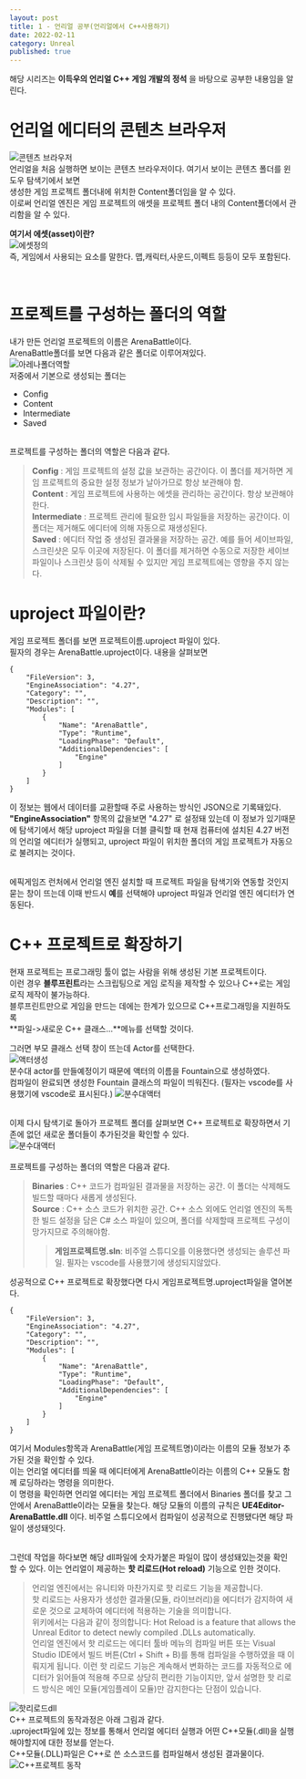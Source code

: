 ```yaml
---
layout: post
title: 1 - 언리얼 공부(언리얼에서 C++사용하기)
date: 2022-02-11
category: Unreal
published: true
---
```

해당 시리즈는 **이득우의 언리얼 C++ 게임 개발의 정석** 을 바탕으로 공부한 내용임을 알린다.

# 언리얼 에디터의 콘텐츠 브라우저
![콘텐츠 브라우저](\images\unrealstudy\content.png)  
언리얼을 처음 실행하면 보이는 콘텐츠 브라우저이다. 여기서 보이는 콘텐츠 폴더를 윈도우 탐색기에서 보면  
생성한 게임 프로젝트 폴더내에 위치한 Content폴더임을 알 수 있다.   
이로써 언리얼 엔진은 게임 프로젝트의 애셋을 프로젝트 폴더 내의 Content폴더에서 관리함을 알 수 있다.

**여기서 에셋(asset)이란?**  
![에셋정의](\images\unrealstudy\assetdef.png)  
즉, 게임에서 사용되는 요소를 말한다. 맵,캐릭터,사운드,이펙트 등등이 모두 포함된다.

<br>






# 프로젝트를 구성하는 폴더의 역할
내가 만든 언리얼 프로젝트의 이름은 ArenaBattle이다.  
ArenaBattle폴더를 보면 다음과 같은 폴더로 이루어져있다.  
![아레나폴더역할](\images\unrealstudy\arenafolderrole.png)  
저중에서 기본으로 생성되는 폴더는 
- Config
- Content
- Intermediate
- Saved  

<br>프로젝트를 구성하는 폴더의 역할은 다음과 같다.  
> **Config** : 게임 프로젝트의 설정 값을 보관하는 공간이다. 이 폴더를 제거하면 게임 프로젝트의 중요한 설정 정보가 날아가므로 항상 보관해야 함.  
**Content** : 게임 프로젝트에 사용하는 에셋을 관리하는 공간이다. 항상 보관해야한다.  
**Intermediate** : 프로젝트 관리에 필요한 임시 파일들을 저장하는 공간이다. 이 폴더는 제거해도 에디터에 의해 자동으로 재생성된다.  
**Saved** : 에디터 작업 중 생성된 결과물을 저장하는 공간. 예를 들어 세이브파일,스크린샷은 모두 이곳에 저장된다. 이 폴더를 제거하면 수동으로 저장한 세이브 파일이나 스크린샷 등이 삭제될 수 있지만 게임 프로젝트에는 영향을 주지 않는다.









# uproject 파일이란?  
게임 프로젝트 폴더를 보면 프로젝트이름.uproject 파일이 있다.  
필자의 경우는 ArenaBattle.uproject이다. 내용을 살펴보면  
```
{
	"FileVersion": 3,
	"EngineAssociation": "4.27",
	"Category": "",
	"Description": "",
	"Modules": [
		{
			"Name": "ArenaBattle",
			"Type": "Runtime",
			"LoadingPhase": "Default",
			"AdditionalDependencies": [
				"Engine"
			]
		}
	]
}
```
이 정보는 웹에서 데이터를 교환할때 주로 사용하는 방식인 JSON으로 기록돼있다.  
 **"EngineAssociation"** 항목의 값을보면 "4.27" 로 설정돼 있는데 이 정보가 있기때문에 탐색기에서 해당 uproject 파일을 더블 클릭할 때 현재 컴퓨터에 설치된 4.27 버전의 언리얼 에디터가 실행되고, uproject 파일이 위치한 폴더의 게임 프로젝트가 자동으로 불려지는 것이다.  

 <br> 에픽게임즈 런처에서 언리얼 엔진 설치할 때 프로젝트 파일을 탐색기와 연동할 것인지 묻는 창이 뜨는데 이때 반드시 **예**를 선택해야 uproject 파일과 언리얼 엔진 에디터가 연동된다.  






# C++ 프로젝트로 확장하기 
현재 프로젝트는 프로그래밍 툴이 없는 사람을 위해 생성된 기본 프로젝트이다.  
이런 경우 **블루프린트**라는 스크립팅으로 게임 로직을 제작할 수 있으나 C++로는 게임 로직 제작이 불가능하다.  
블루프린트만으로 게임을 만드는 데에는 한계가 있으므로 C++프로그래밍을 지원하도록  
**파일->새로운 C++ 클래스...**메뉴를 선택할 것이다.  

그러면 부모 클래스 선택 창이 뜨는데 Actor를 선택한다.  
![액터생성](\images\unrealstudy\actorcreate.png)  
분수대 actor를 만들예정이기 때문에 액터의 이름을 Fountain으로 생성하였다.  
컴파일이 완료되면 생성한 Fountain 클래스의 파일이 띄워진다. (필자는 vscode를 사용했기에 vscode로 표시된다.)
![분수대액터](\images\unrealstudy\fountaincpp.png)  

<br>이제 다시 탐색기로 돌아가 프로젝트 폴더를 살펴보면 C++ 프로젝트로 확장하면서 기존에 없던 새로운 폴더들이 추가된것을 확인할 수 있다.  
![분수대액터](\images\unrealstudy\aftercppcompile.png)  
<br>프로젝트를 구성하는 폴더의 역할은 다음과 같다.  
> **Binaries** : C++ 코드가 컴파일된 결과물을 저장하는 공간. 이 폴더는 삭제해도 빌드할 때마다 새롭게 생성된다.  
**Source** : C++ 소스 코드가 위치한 공간. C++ 소스 외에도 언리얼 엔진의 독특한 빌드 설정을 담은 C# 소스 파일이 있으며, 폴더를 삭제할때 프로젝트 구성이 망가지므로 주의해야함.
>> **게임프로젝트명.sln**: 비주얼 스튜디오를 이용했다면 생성되는 솔루션 파일. 필자는 vscode를 사용했기에 생성되지않았다.  

성공적으로 C++ 프로젝트로 확장했다면 다시 게임프로젝트명.uproject파일을 열어본다.
```
{
	"FileVersion": 3,
	"EngineAssociation": "4.27",
	"Category": "",
	"Description": "",
	"Modules": [
		{
			"Name": "ArenaBattle",
			"Type": "Runtime",
			"LoadingPhase": "Default",
			"AdditionalDependencies": [
				"Engine"
			]
		}
	]
}
```  
여기서 Modules항목과 ArenaBattle(게임 프로젝트명)이라는 이름의 모듈 정보가 추가된 것을 확인할 수 있다.  
이는 언리얼 에디터를 띄울 때 에디터에게 ArenaBattle이라는 이름의 C++ 모듈도 함께 로딩하라는 명령을 의미한다.  
이 명령을 확인하면 언리얼 에디터는 게임 프로젝트 폴더에서 Binaries 폴더를 찾고 그 안에서 ArenaBattle이라는 모듈을 찾는다.
해당 모듈의 이름의 규칙은 **UE4Editor-ArenaBattle.dll** 이다. 비주얼 스튜디오에서 컴파일이 성공적으로 진행됐다면 해당 파일이 생성돼잇다.

<br>그런데 작업을 하다보면 해당 dll파일에 숫자가붙은 파일이 많이 생성돼있는것을 확인 할 수 있다. 
이는 언리얼이 제공하는 **핫 리로드(Hot reload)** 기능으로 인한 것이다.
>언리얼 엔진에서는 유니티와 마찬가지로 핫 리로드 기능을 제공합니다.  
핫 리로드는 사용자가 생성한 결과물(모듈, 라이브러리)을 에디터가 감지하여 새로운 것으로 교체하여 에디터에 적용하는 기술을 의미합니다.  
위키에서는 다음과 같이 정의합니다: Hot Reload is a feature that allows the Unreal Editor to detect newly compiled .DLLs automatically.  
언리얼 엔진에서 핫 리로드는 에디터 툴바 메뉴의 컴파일 버튼 또는 Visual Studio IDE에서 빌드 버튼(Ctrl + Shift + B)를 통해 컴파일을 수행하였을 때 이뤄지게 됩니다.
이런 핫 리로드 기능은 계속해서 변화하는 코드를 자동적으로 에디터가 읽어들여 적용해 주므로 상당히 편리한 기능이지만, 앞서 설명한 핫 리로드 방식은 메인 모듈(게임플레이 모듈)만 감지한다는 단점이 있습니다. 

![핫리로드dll](\images\unrealstudy\hotreloaddll.png)   
C++ 프로젝트의 동작과정은 아래 그림과 같다.  
.uproject파일에 있는 정보를 통해서 언리얼 에디터 실행과 어떤 C++모듈(.dll)을 실행해야할지에 대한 정보를 얻는다.  
C++모듈(.DLL)파일은 C++로 쓴 소스코드를 컴파일해서 생성된 결과물이다.  
![C++프로젝트 동작](\images\unrealstudy\cppdongjak.png) 